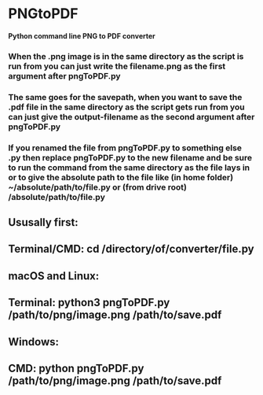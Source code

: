 # PNGtoPDF
#### Python command line PNG to PDF converter

### When the .png image is in the same directory as the script is run from you can just write the filename.png as the first argument after pngToPDF.py

### The same goes for the savepath, when you want to save the .pdf file in the same directory as the script gets run from you can just give the output-filename as the second argument after pngToPDF.py

### If you renamed the file from pngToPDF.py to something else .py then replace pngToPDF.py to the new filename and be sure to run the command from the same directory as the file lays in or to give the absolute path to the file like (in home folder) ~/absolute/path/to/file.py or (from drive root) /absolute/path/to/file.py

## Ususally first:
##  Terminal/CMD: cd /directory/of/converter/file.py

## macOS and Linux:
##  Terminal: python3 pngToPDF.py /path/to/png/image.png /path/to/save.pdf

## Windows:
##  CMD: python pngToPDF.py /path/to/png/image.png /path/to/save.pdf
